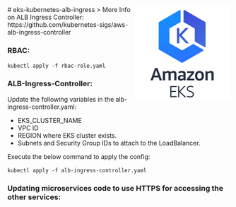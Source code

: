 <img src="https://github.com/piu28/eks-kubernetes-network-policy/blob/master/images/amazon-eks.png" align="right" />
# eks-kubernetes-alb-ingress
> More Info on ALB Ingress Controller: https://github.com/kubernetes-sigs/aws-alb-ingress-controller

### RBAC:
```
kubectl apply -f rbac-role.yaml
```

### ALB-Ingress-Controller:
Update the following variables in the alb-ingress-controller.yaml:
* EKS_CLUSTER_NAME
* VPC ID
* REGION where EKS cluster exists.
* Subnets and Security Group IDs to attach to the LoadBalancer.

Execute the below command to apply the config:
```
kubectl apply -f alb-ingress-controller.yaml
```

### Updating microservices code to use HTTPS for accessing the other services:

